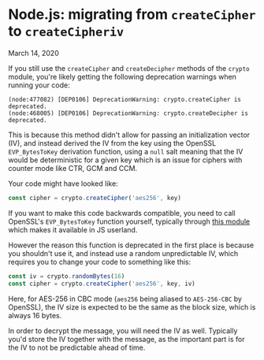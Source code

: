 # Node.js: migrating from `createCipher` to `createCipheriv`
March 14, 2020

If you still use the `createCipher` and `createDecipher` methods of the
`crypto` module, you're likely getting the following deprecation
warnings when running your code:

```
(node:477082) [DEP0106] DeprecationWarning: crypto.createCipher is deprecated.
(node:468005) [DEP0106] DeprecationWarning: crypto.createDecipher is deprecated.
```

This is because this method didn't allow for passing an initialization
vector (IV), and instead derived the IV from the key using the OpenSSL
`EVP_BytesToKey` derivation function, using a `null` salt meaning that
the IV would be deterministic for a given key which is an issue for
ciphers with counter mode like CTR, GCM and CCM.

Your code might have looked like:

```js
const cipher = crypto.createCipher('aes256', key)
```

If you want to make this code backwards compatible, you need to call
OpenSSL's `EVP_BytesToKey` function yourself, typically through
[this module](https://www.npmjs.com/package/evp_bytestokey) which makes
it available in JS userland.

However the reason this function is deprecated in the first place is
because you shouldn't use it, and instead use a random unpredictable IV,
which requires you to change your code to something like this:

```js
const iv = crypto.randomBytes(16)
const cipher = crypto.createCipher('aes256', key, iv)
```

Here, for AES-256 in CBC mode (`aes256` being aliased to `AES-256-CBC` by
OpenSSL), the IV size is expected to be the same as the block size,
which is always 16 bytes.

In order to decrypt the message, you will need the IV as well. Typically
you'd store the IV together with the message, as the important part is
for the IV to not be predictable ahead of time.
